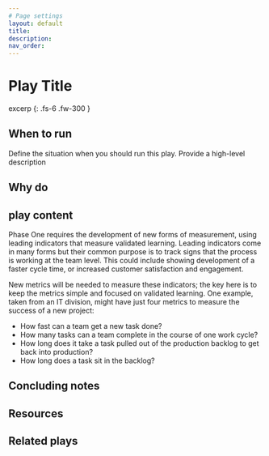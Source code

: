 ```yaml
---
# Page settings
layout: default
title:
description:
nav_order:
---
```

# Play Title
excerp
{: .fs-6 .fw-300 }

## When to run <the play>
Define the situation when you should run this play. Provide a high-level description

## Why do <the play>

## play content
Phase One requires the development of new forms of measurement, using leading indicators that measure validated learning. Leading indicators come in many forms but their common purpose is to track signs that the process is working at the team level. This could include showing development of a faster cycle time, or increased customer satisfaction and engagement.

New metrics will be needed to measure these indicators; the key here is to keep the metrics simple and focused on validated learning. One example, taken from an IT division, might have just four metrics to measure the success of a new project:

- How fast can a team get a new task done?
- How many tasks can a team complete in the course of one work cycle?
- How long does it take a task pulled out of the production backlog to get back into production?
- How long does a task sit in the backlog?

## Concluding notes

## Resources

## Related plays
